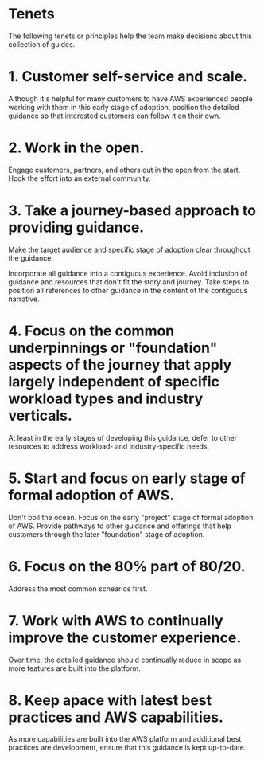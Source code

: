 # Tenets

The following tenets or principles help the team make decisions about this collection of guides.

# 1. Customer self-service and scale.

Although it's helpful for many customers to have AWS experienced people working with them in this early stage of adoption, position the detailed guidance so that interested customers can follow it on their own.

# 2. Work in the open.

Engage customers, partners, and others out in the open from the start.  Hook the effort into an external community.

# 3. Take a journey-based approach to providing guidance.

Make the target audience and specific stage of adoption clear throughout the guidance.

Incorporate all guidance into a contiguous experience. Avoid inclusion of guidance and resources that don't fit the story and journey.  Take steps to position all references to other guidance in the content of the contiguous narrative.

# 4. Focus on the common underpinnings or "foundation" aspects of the journey that apply largely independent of specific workload types and industry verticals.

At least in the early stages of developing this guidance, defer to other resources to address workload- and industry-specific needs.

# 5. Start and focus on early stage of formal adoption of AWS.

Don't boil the ocean. Focus on the early "project" stage of formal adoption of AWS. Provide pathways to other guidance and offerings that help customers through the later "foundation" stage of adoption.

# 6. Focus on the 80% part of 80/20.

Address the most common scnearios first.

# 7. Work with AWS to continually improve the customer experience.

Over time, the detailed guidance should continually reduce in scope as more features are built into the platform.

# 8. Keep apace with latest best practices and AWS capabilities.

As more capabilities are built into the AWS platform and additional best practices are development, ensure that this guidance is kept up-to-date.
